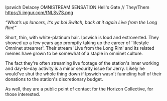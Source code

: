 Ipswich Delacey
OMNISTREAM SENSATION
Hell's Gate //
They/Them
https://i.imgur.com/fNLSv7S.png

*“What’s up lancers, it’s ya boi Switch, back at it again Live from the Long Rim!”*

Short, thin, with white-platinum hair. Ipswich is loud and extroverted. They showed up a few years ago promptly taking up the career of 'lifestyle Omninet streamer'. Their stream 'Live from the Long Rim' and its related memes have grown to be somewhat of a staple in omninet culture.


The fact they're often streaming live footage of the station's inner working and day-to-day activity is a minor security issue for Jerry. Likely he would've shut the whole thing down if Ipswich wasn't funneling half of their donations to the station's discretionary budget.


As well, they are a public point of contact for the Horizon Collective, for those interested.
